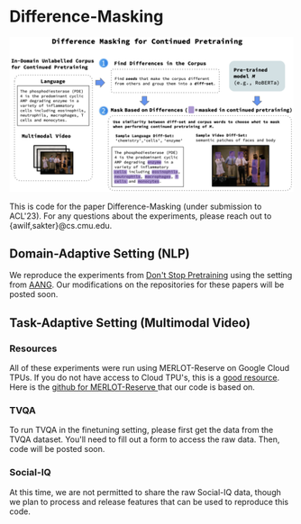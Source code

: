 # Difference-Masking

![](diffmask_process.png)

This is code for the paper Difference-Masking (under submission to ACL'23). For any questions about the experiments, please reach out to {awilf,sakter}@cs.cmu.edu.

## Domain-Adaptive Setting (NLP)
We reproduce the experiments from [Don't Stop Pretraining](https://github.com/allenai/dont-stop-pretraining) using the setting from [AANG](https://arxiv.org/pdf/2205.14082.pdf).  Our modifications on the repositories for these papers will be posted soon.

## Task-Adaptive Setting (Multimodal Video)
### Resources
All of these experiments were run using MERLOT-Reserve on Google Cloud TPUs. If you do not have access to Cloud TPU's, this is a [good resource](https://sites.research.google/trc/about/). Here is the [github for MERLOT-Reserve ](https://github.com/rowanz/merlot_reserve)that our code is based on.

### TVQA
To run TVQA in the finetuning setting, please first get the data from the TVQA dataset. You'll need to fill out a form to access the raw data. Then, code will be posted soon.

### Social-IQ
At this time, we are not permitted to share the raw Social-IQ data, though we plan to process and release features that can be used to reproduce this code.
